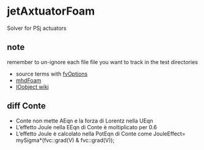 # jetAxtuatorFoam
Solver for PSj actuators


## note
remember to un-ignore each file file you want to track in the test directories

- source terms with [fvOptions](https://www.openfoam.com/documentation/guides/latest/doc/guide-fvoptions-sources.html)
- [mhdFoam](https://www.openfoam.com/documentation/tutorial-guide/2-incompressible-flow/2.3-magnetohydrodynamic-flow-of-a-liquid)
- [IOobject wiki](https://openfoamwiki.net/index.php/OpenFOAM_guide/Input_and_Output_operations_using_dictionaries_and_the_IOobject_class)

## diff Conte

- Conte non mette AEqn e la forza di Lorentz nella UEqn
- L’effetto Joule nella EEqn di Conte è moltiplicato per 0.6
- L’effetto Joule è calcolato nella PotEqn di Conte come JouleEffect= mySigma*(fvc::grad(V) & fvc::grad(V));
